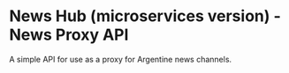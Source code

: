 # News Hub (microservices version) - News Proxy API

A simple API for use as a proxy for Argentine news channels.


